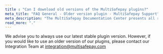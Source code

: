 ```yaml
---
title : "Can I download old versions of the MultiSafepay plugins?"
meta_title: "FAQ General - Older version plugin - MultiSafepay Support"
meta_description: "The MultiSafepay Documentation Center presents all relevant information about our Plugins and API. You can also find support pages for Payment Methods, Tools and General Questions as well as the contact details of our Support and Integration Teams."
read_more: "."
---
```


We advise you to always use our latest stable plugin version. However, if you would like to use an older version of our plugins, please contact our Integration Team at <integration@multisafepay.com>  
 
